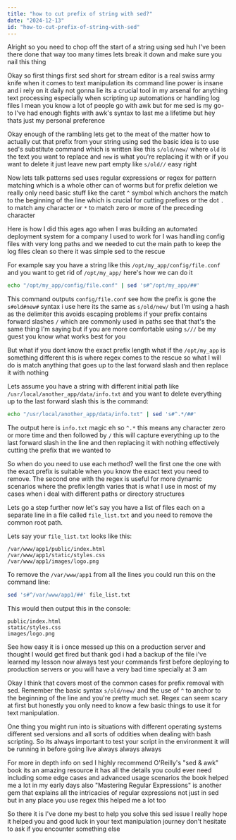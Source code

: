 ```yaml
---
title: "how to cut prefix of string with sed?"
date: "2024-12-13"
id: "how-to-cut-prefix-of-string-with-sed"
---
```


Alright so you need to chop off the start of a string using sed huh I've been there done that way too many times lets break it down and make sure you nail this thing

Okay so first things first sed short for stream editor is a real swiss army knife when it comes to text manipulation its command line power is insane and i rely on it daily not gonna lie its a crucial tool in my arsenal for anything text processing especially when scripting up automations or handling log files I mean you know a lot of people go with awk but for me sed is my go-to I've had enough fights with awk's syntax to last me a lifetime but hey thats just my personal preference

Okay enough of the rambling lets get to the meat of the matter how to actually cut that prefix from your string using sed the basic idea is to use sed's substitute command which is written like this `s/old/new/` where `old` is the text you want to replace and `new` is what you're replacing it with or if you want to delete it just leave new part empty like `s/old//` easy right

Now lets talk patterns sed uses regular expressions or regex for pattern matching which is a whole other can of worms but for prefix deletion we really only need basic stuff like the caret `^` symbol which anchors the match to the beginning of the line which is crucial for cutting prefixes or the dot `.` to match any character or `*` to match zero or more of the preceding character

Here is how I did this ages ago when I was building an automated deployment system for a company I used to work for I was handling config files with very long paths and we needed to cut the main path to keep the log files clean so there it was simple sed to the rescue

For example say you have a string like this `/opt/my_app/config/file.conf` and you want to get rid of `/opt/my_app/` here's how we can do it

```bash
echo "/opt/my_app/config/file.conf" | sed 's#^/opt/my_app/##'
```

This command outputs `config/file.conf` see how the prefix is gone the `s#old#new#` syntax i use here its the same as `s/old/new/` but I'm using a hash as the delimiter this avoids escaping problems if your prefix contains forward slashes `/` which are commonly used in paths see that that's the same thing I'm saying but if you are more comfortable using `s///` be my guest you know what works best for you

But what if you dont know the exact prefix length what if the `/opt/my_app` is something different this is where regex comes to the rescue so what I will do is match anything that goes up to the last forward slash and then replace it with nothing

Lets assume you have a string with different initial path like `/usr/local/another_app/data/info.txt` and you want to delete everything up to the last forward slash this is the command:

```bash
echo "/usr/local/another_app/data/info.txt" | sed 's#^.*/##'
```

The output here is `info.txt` magic eh so `^.*` this means any character zero or more time and then followed by `/` this will capture everything up to the last forward slash in the line and then replacing it with nothing effectively cutting the prefix that we wanted to

So when do you need to use each method? well the first one the one with the exact prefix is suitable when you know the exact text you need to remove. The second one with the regex is useful for more dynamic scenarios where the prefix length varies that is what I use in most of my cases when i deal with different paths or directory structures

Lets go a step further now let's say you have a list of files each on a separate line in a file called `file_list.txt` and you need to remove the common root path.

Lets say your `file_list.txt` looks like this:
```
/var/www/app1/public/index.html
/var/www/app1/static/styles.css
/var/www/app1/images/logo.png
```

To remove the `/var/www/app1` from all the lines you could run this on the command line:

```bash
sed 's#^/var/www/app1/##' file_list.txt
```

This would then output this in the console:
```
public/index.html
static/styles.css
images/logo.png
```

See how easy it is i once messed up this on a production server and thought I would get fired but thank god i had a backup of the file i've learned my lesson now always test your commands first before deploying to production servers or you will have a very bad time specially at 3 am

Okay I think that covers most of the common cases for prefix removal with sed. Remember the basic syntax `s/old/new/` and the use of `^` to anchor to the beginning of the line and you're pretty much set. Regex can seem scary at first but honestly you only need to know a few basic things to use it for text manipulation.

One thing you might run into is situations with different operating systems different sed versions and all sorts of oddities when dealing with bash scripting. So its always important to test your script in the environment it will be running in before going live always always always

For more in depth info on sed I highly recommend O'Reilly's "sed & awk" book its an amazing resource it has all the details you could ever need including some edge cases and advanced usage scenarios the book helped me a lot in my early days also "Mastering Regular Expressions" is another gem that explains all the intricacies of regular expressions not just in sed but in any place you use regex this helped me a lot too

So there it is I've done my best to help you solve this sed issue I really hope it helped you and good luck in your text manipulation journey don't hesitate to ask if you encounter something else
